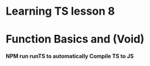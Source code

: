 # Learning TS lesson 8

# Function Basics and (Void)

**NPM run runTS to automatically Compile TS to JS**

